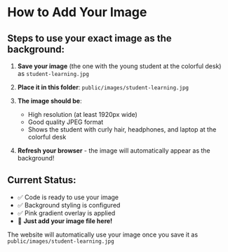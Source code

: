 # How to Add Your Image

## Steps to use your exact image as the background:

1. **Save your image** (the one with the young student at the colorful desk) as `student-learning.jpg`

2. **Place it in this folder**: `public/images/student-learning.jpg`

3. **The image should be**: 
   - High resolution (at least 1920px wide)
   - Good quality JPEG format
   - Shows the student with curly hair, headphones, and laptop at the colorful desk

4. **Refresh your browser** - the image will automatically appear as the background!

## Current Status:
- ✅ Code is ready to use your image
- ✅ Background styling is configured
- ✅ Pink gradient overlay is applied
- 🔄 **Just add your image file here!**

The website will automatically use your image once you save it as `public/images/student-learning.jpg` 